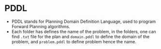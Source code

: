 # PDDL

- PDDL stands for Planning Domain Definition Language, used to program Forward Planning algorithms. 
- Each folder has defines the name of the problem, in the folders, one can find `.txt` file for the plan and `domain.pddl` to define the domain of the problem, and `problem.pddl` to define problem hence the name.

